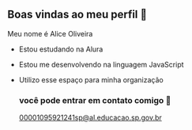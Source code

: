 ## Boas vindas ao meu perfil 💙

Meu nome é Alice Oliveira 

- Estou estudando na Alura
- Estou me desenvolvendo na linguagem JavaScript
- Utilizo esse espaço para minha organização

  ### você pode entrar em contato comigo 📧

  00001095921241sp@al.educacao.sp.gov.br
